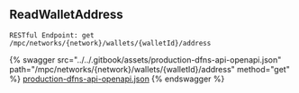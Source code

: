 
## ReadWalletAddress
`RESTful Endpoint: get /mpc/networks/{network}/wallets/{walletId}/address`




{% swagger src="../../.gitbook/assets/production-dfns-api-openapi.json" path="/mpc/networks/{network}/wallets/{walletId}/address" method="get" %}
[production-dfns-api-openapi.json](../../.gitbook/assets/production-dfns-api-openapi.json)
{% endswagger %}
